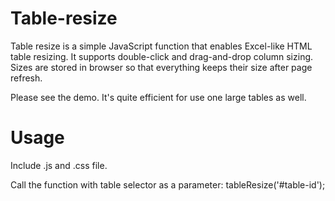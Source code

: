 Table-resize
=============

Table resize is a simple JavaScript function that enables Excel-like HTML table resizing. It supports double-click and drag-and-drop column sizing. Sizes are stored in browser so that everything keeps their size after page refresh.

Please see the demo. It's quite efficient for use one large tables as well.


Usage
=====

Include .js and .css file.

Call the function with table selector as a parameter: tableResize('#table-id');